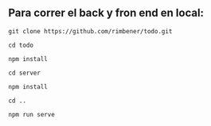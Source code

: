 ## Para correr el back y fron end en local:
```
git clone https://github.com/rimbener/todo.git

cd todo

npm install

cd server 

npm install 

cd ..

npm run serve
```
